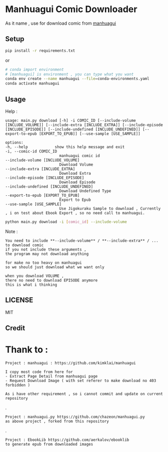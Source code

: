 # Manhuagui Comic Downloader

As it name , use for download comic from [manhuagui](https://www.manhuagui.com)


## Setup 

```bash
pip install -r requirements.txt
```
or 
```bash
# conda import environment
# [manhuagui] is environment , you can type what you want 
conda env create --name manhuagui --file=conda-environments.yaml
conda activate manhuagui
```

## Usage

Help :

    usage: main.py download [-h] -i COMIC_ID [--include-volume [INCLUDE_VOLUME]] [--include-extra [INCLUDE_EXTRA]] [--include-episode [INCLUDE_EPISODE]] [--include-undefined [INCLUDE_UNDEFINED]] [--export-to-epub [EXPORT_TO_EPUB]] [--use-sample [USE_SAMPLE]]

    options:
    -h, --help            show this help message and exit
    -i, --comic-id COMIC_ID
                            manhuagui comic id
    --include-volume [INCLUDE_VOLUME]
                            Download Volume
    --include-extra [INCLUDE_EXTRA]
                            Download Extra
    --include-episode [INCLUDE_EPISODE]
                            Download Episode
    --include-undefined [INCLUDE_UNDEFINED]
                            Download Undefined Type
    --export-to-epub [EXPORT_TO_EPUB]
                            Export to Epub
    --use-sample [USE_SAMPLE]
                            Use Jigokuraku Sample to download , Currently , i on test about Ebook Export , so no need call to manhuagui.


```bash
python main.py download -i [comic_id] --include-volume
```

Note : 

    You need to include **--include-volume** / **--include-extra** / ...  to download comic
    if you not include these arguments , 
    the program may not download anything

    for make no too heavy on manhuagui 
    so we should just download what we want only

    when you download VOLUME , 
    there no need to download EPISODE anymore
    this is what i thinking




## LICENSE

MIT

## Credit 

<h1>Thank to :</h1>

    Project : manhuagui : https://github.com/kimklai/manhuagui

    I copy most code from here for 
    - Extract Page Detail from manhuagui page
    - Request Download Image ( with set referer to make download no 403 forbidden )

    As i have other requirement , so i cannot commit and update on current repository

.

    Project : manhuagui.py https://github.com/chazeon/manhuagui.py
    as above project , forked from this repository

.

    Project : EbookLib https://github.com/aerkalov/ebooklib
    to generate epub from downloaded images

